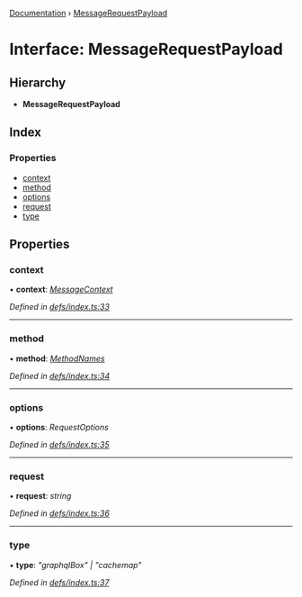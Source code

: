 [Documentation](../README.md) › [MessageRequestPayload](messagerequestpayload.md)

# Interface: MessageRequestPayload

## Hierarchy

* **MessageRequestPayload**

## Index

### Properties

* [context](messagerequestpayload.md#context)
* [method](messagerequestpayload.md#method)
* [options](messagerequestpayload.md#options)
* [request](messagerequestpayload.md#request)
* [type](messagerequestpayload.md#type)

## Properties

###  context

• **context**: *[MessageContext](messagecontext.md)*

*Defined in [defs/index.ts:33](https://github.com/badbatch/graphql-box/blob/f1852d90/packages/worker-client/src/defs/index.ts#L33)*

___

###  method

• **method**: *[MethodNames](../README.md#methodnames)*

*Defined in [defs/index.ts:34](https://github.com/badbatch/graphql-box/blob/f1852d90/packages/worker-client/src/defs/index.ts#L34)*

___

###  options

• **options**: *RequestOptions*

*Defined in [defs/index.ts:35](https://github.com/badbatch/graphql-box/blob/f1852d90/packages/worker-client/src/defs/index.ts#L35)*

___

###  request

• **request**: *string*

*Defined in [defs/index.ts:36](https://github.com/badbatch/graphql-box/blob/f1852d90/packages/worker-client/src/defs/index.ts#L36)*

___

###  type

• **type**: *"graphqlBox" | "cachemap"*

*Defined in [defs/index.ts:37](https://github.com/badbatch/graphql-box/blob/f1852d90/packages/worker-client/src/defs/index.ts#L37)*
